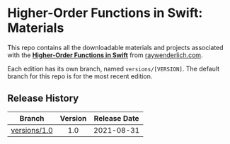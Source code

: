 # Higher-Order Functions in Swift: Materials

This repo contains all the downloadable materials and projects associated with the **[Higher-Order Functions in Swift](https://www.raywenderlich.com/23523624-higher-order-functions-in-swift)** from [raywenderlich.com](https://www.raywenderlich.com).

Each edition has its own branch, named `versions/[VERSION]`. The default branch for this repo is for the most recent edition.

## Release History

| Branch                                                                                  | Version | Release Date |
| --------------------------------------------------------------------------------------- |:-------:|:------------:|
| [versions/1.0](https://github.com/raywenderlich/video-hofs-materials/tree/versions/1.0) | 1.0     | 2021-08-31   |
